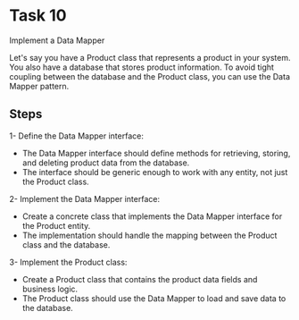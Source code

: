 # Task 10

Implement a Data Mapper

Let's say you have a Product class that represents a product in your system. You also have a database that stores product information. To avoid tight coupling between the database and the Product class, you can use the Data Mapper pattern.


## Steps

1- Define the Data Mapper interface:

* The Data Mapper interface should define methods for retrieving, storing, and deleting product data from the database.
* The interface should be generic enough to work with any entity, not just the Product class.


2- Implement the Data Mapper interface:

* Create a concrete class that implements the Data Mapper interface for the Product entity.
* The implementation should handle the mapping between the Product class and the database.

3- Implement the Product class:

* Create a Product class that contains the product data fields and business logic.
* The Product class should use the Data Mapper to load and save data to the database.

